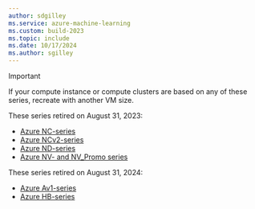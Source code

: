 ```yaml
---
author: sdgilley
ms.service: azure-machine-learning
ms.custom: build-2023
ms.topic: include
ms.date: 10/17/2024
ms.author: sgilley
---
```


> [!IMPORTANT]
> If your compute instance or compute clusters are based on any of these series, recreate with another VM size.
> 
> These series retired on August 31, 2023:
> * [Azure NC-series](/azure/virtual-machines/nc-series-retirement)
> * [Azure NCv2-series](/azure/virtual-machines/ncv2-series-retirement)
> * [Azure ND-series](/azure/virtual-machines/nd-series-retirement)
> * [Azure NV- and NV_Promo series](/azure/virtual-machines/nv-series-retirement)
>
> These series retired on August 31, 2024:
> * [Azure Av1-series](/azure/virtual-machines/av1-series-retirement)
> * [Azure HB-series](/azure/virtual-machines/hb-series-retirement) 
